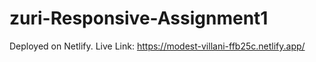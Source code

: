# zuri-Responsive-Assignment1

Deployed on Netlify.
Live Link: https://modest-villani-ffb25c.netlify.app/
